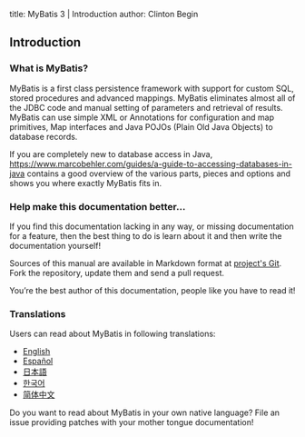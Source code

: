 title: MyBatis 3 | Introduction
author: Clinton Begin

## Introduction

### What is MyBatis?

MyBatis is a first class persistence framework with support for custom SQL, stored procedures and advanced mappings.
MyBatis eliminates almost all of the JDBC code and manual setting of parameters and retrieval of results. MyBatis can
use simple XML or Annotations for configuration and map primitives, Map interfaces and Java POJOs (Plain Old Java
Objects) to database records.

If you are completely new to database access in
Java, https://www.marcobehler.com/guides/a-guide-to-accessing-databases-in-java contains a good overview of the various
parts, pieces and options and shows you where exactly MyBatis fits in.

### Help make this documentation better…

If you find this documentation lacking in any way, or missing documentation for a feature, then the best thing to do is
learn about it and then write the documentation yourself!

Sources of this manual are available in Markdown format
at [project's Git](https://github.com/mybatis/mybatis-3/tree/master/src/site). Fork the repository, update them and send
a pull request.

You’re the best author of this documentation, people like you have to read it!

### Translations

Users can read about MyBatis in following translations:

<ul class="i18n">
          <li class="en"><a href="./getting-started.html">English</a></li>
          <li class="es"><a href="./es/index.html">Español</a></li>
<!--      <li class="fr"><a href="./fr/index.html">Français</a></li> -->
          <li class="ja"><a href="./ja/index.html">日本語</a></li>
          <li class="ko"><a href="./ko/index.html">한국어</a></li>
          <li class="zh"><a href="./zh_CN/index.html">简体中文</a></li>
</ul>

Do you want to read about MyBatis in your own native language? File an issue providing patches with your mother tongue
documentation!
